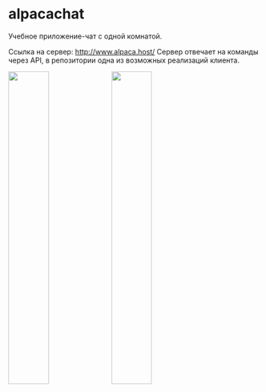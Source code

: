 # alpacachat

Учебное приложение-чат с одной комнатой.

Ссылка на сервер: http://www.alpaca.host/
Сервер отвечает на команды через API, в репозитории одна из возможных реализаций клиента.

<img src="https://user-images.githubusercontent.com/16573297/61966656-cd629780-afdb-11e9-9dfa-94c7e9cf2d7e.png" width=40%>
<img src="https://user-images.githubusercontent.com/16573297/61966650-cb98d400-afdb-11e9-9288-9713a9b64ae7.png" width=40%>
